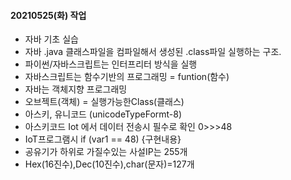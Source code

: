 #### 20210525(화) 작업
- 자바 기초 실습
- 자바 .java 클래스파일을 컴파일해서 생성된 .class파일 실행하는 구조.
- 파이썬/자바스크립트는 인터프리터 방식을 실행
- 자바스크립트는 함수기반의 프로그래밍 = funtion(함수)
- 자바는 객체지향 프로그래밍
- 오브젝트(객체) = 실행가능한Class(클래스)
- 아스키, 유니코드 (unicodeTypeFormt-8)
- 아스키코드 Iot 에서 데이터 전송시 필수로 확인 0>>>48
- IoT프로그램시 if (var1 == 48) {구현내용}
- 공유기가 하위로 가질수있는 사설IP는 255개
- Hex(16진수),Dec(10진수),char(문자)=127개